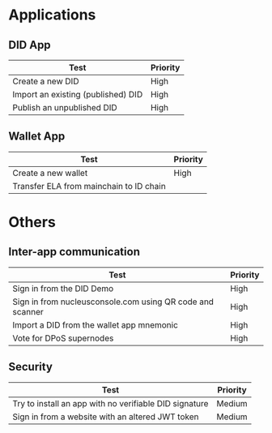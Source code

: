 # Applications
## DID App

| Test | Priority |
| ---- | -------- |
| Create a new DID | High |
| Import an existing (published) DID | High |
| Publish an unpublished DID | High |

## Wallet App

| Test | Priority |
| ---- | -------- |
| Create a new wallet | High |
| Transfer ELA from mainchain to ID chain | |

# Others

## Inter-app communication

| Test | Priority |
| ---- | -------- |
| Sign in from the DID Demo | High |
| Sign in from nucleusconsole.com using QR code and scanner | High |
| Import a DID from the wallet app mnemonic | High |
| Vote for DPoS supernodes | High |


## Security

| Test | Priority |
| ---- | -------- |
| Try to install an app with no verifiable DID signature | Medium |
| Sign in from a website with an altered JWT token | Medium |